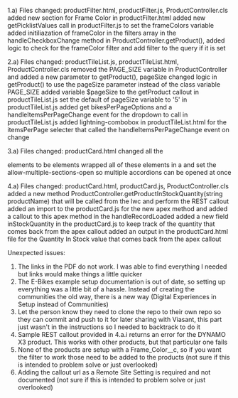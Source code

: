 1.a) 
    Files changed: productFilter.html, productFilter.js, ProductController.cls
    added new section for Frame Color in productFilter.html
    added new getPicklistValues call in productFilter.js to set the frameColors variable
    added initiliazation of frameColor in the filters array in the handleCheckboxChange method
    in ProductController.getProduct(), added logic to check for the frameColor filter and add filter to the query if it is set

2.a)
    Files changed: productTileList.js, productTileList.html, ProductController.cls
    removed the PAGE_SIZE variable in ProductController and added a new parameter to getProduct(), pageSize
    changed logic in getProduct() to use the pageSize parameter instead of the class variable PAGE_SIZE
    added variable $pageSize to the getProduct callout in productTileList.js
    set the default of pageSize variable to '5' in productTileList.js
    added get bikesPerPageOptions and a handleItemsPerPageChange event for the dropdown to call in productTileList.js
    added lightning-combobox in productTileList.html for the itemsPerPage selecter that called the handleItemsPerPageChange event on change

3.a) 
    Files changed: productCard.html
    changed all the <section> elements to be <lightning-accordion-section> elements
    wrapped all of these elements in a <lightning-accordion> and set the allow-multiple-sections-open so multiple accordions can be opened at once


4.a)
    Files changed: productCard.html, productCard.js, ProductController.cls
    added a new method ProductController.getProductInStockQuantity(string productName) that will be called from the lwc and perform the REST callout
    added an import to the productCard.js for the new apex method and added a callout to this apex method in the handleRecordLoaded
    added a new field inStockQuantity in the productCard.js to keep track of the quantity that comes back from the apex callout
    added an output in the productCard.html file for the Quantity In Stock value that comes back from the apex callout



Unexpected issues:
1) The links in the PDF do not work. I was able to find everything I needed but links would make things a little quicker
2) The E-Bikes example setup documentation is out of date, so setting up everything was a little bit of a hassle. Instead of creating the communities the old way,
    there is a new way (Digital Experiences in Setup instead of Communities)
3) Let the person know they need to clone the repo to their own repo so they can commit and push to it for later sharing with Viasant, this part just wasn't in the
    instructions so I needed to backtrack to do it
4) Sample REST callout provided in 4.a.i returns an error for the DYNAMO X3 product. This works with other products, but that particular one fails
5) None of the products are setup with a Frame_Color__c, so if you want the filter to work those need to be added to the products (not sure if this is intended to
    problem solve or just overlooked)
6) Adding the callout url as a Remote Site Setting is required and not documented (not sure if this is intended to problem solve or just overlooked)